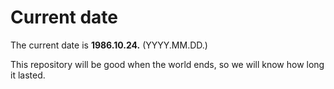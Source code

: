 # Current date

The current date is **1986.10.24.** (YYYY.MM.DD.)

This repository will be good when the world ends, so we will know how long it lasted.